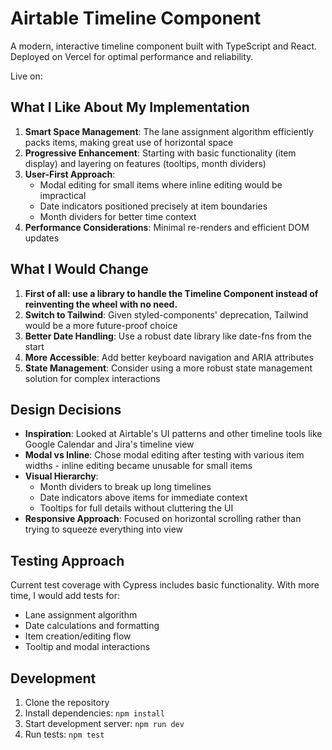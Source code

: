 # Airtable Timeline Component

A modern, interactive timeline component built with TypeScript and React. Deployed on Vercel for optimal performance and reliability.

Live on:

## What I Like About My Implementation

1. **Smart Space Management**: The lane assignment algorithm efficiently packs items, making great use of horizontal space
2. **Progressive Enhancement**: Starting with basic functionality (item display) and layering on features (tooltips, month dividers)
3. **User-First Approach**: 
   - Modal editing for small items where inline editing would be impractical
   - Date indicators positioned precisely at item boundaries
   - Month dividers for better time context
4. **Performance Considerations**: Minimal re-renders and efficient DOM updates

## What I Would Change

1. **First of all: use a library to handle the Timeline Component instead of reinventing the wheel with no need.**
2. **Switch to Tailwind**: Given styled-components' deprecation, Tailwind would be a more future-proof choice
3. **Better Date Handling**: Use a robust date library like date-fns from the start
4. **More Accessible**: Add better keyboard navigation and ARIA attributes
5. **State Management**: Consider using a more robust state management solution for complex interactions

## Design Decisions

- **Inspiration**: Looked at Airtable's UI patterns and other timeline tools like Google Calendar and Jira's timeline view
- **Modal vs Inline**: Chose modal editing after testing with various item widths - inline editing became unusable for small items
- **Visual Hierarchy**:
  - Month dividers to break up long timelines
  - Date indicators above items for immediate context
  - Tooltips for full details without cluttering the UI
- **Responsive Approach**: Focused on horizontal scrolling rather than trying to squeeze everything into view

## Testing Approach

Current test coverage with Cypress includes basic functionality. With more time, I would add tests for:
  - Lane assignment algorithm
  - Date calculations and formatting
  - Item creation/editing flow
  - Tooltip and modal interactions

## Development

1. Clone the repository
2. Install dependencies: `npm install`
3. Start development server: `npm run dev`
4. Run tests: `npm test`
